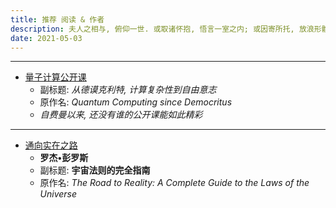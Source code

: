 ```yaml
---
title: 推荐 阅读 & 作者
description: 夫人之相与, 俯仰一世. 或取诸怀抱, 悟言一室之内; 或因寄所托, 放浪形骸之外.
date: 2021-05-03
---
```


------------------

* [量子计算公开课](https://book.douban.com/subject/35467917/)
  - 副标题: *从德谟克利特, 计算复杂性到自由意志*
  - 原作名: *Quantum Computing since Democritus*
  - *自费曼以来, 还没有谁的公开课能如此精彩*

------------------

* [通向实在之路](https://book.douban.com/subject/25823056/)
  - **罗杰•彭罗斯**
  - 副标题: **宇宙法则的完全指南**
  - 原作名: *The Road to Reality: A Complete Guide to the Laws of the Universe*
